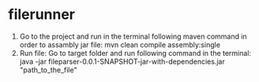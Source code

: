 # filerunner
1. Go to the project and run in the terminal following maven command in order to assambly jar file:
  mvn clean compile assembly:single
2. Run file: Go to target folder and run following command in the terminal: 
  java -jar fileparser-0.0.1-SNAPSHOT-jar-with-dependencies.jar "path_to_the_file"
